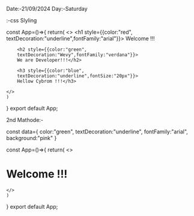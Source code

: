 Date:-21/09/2024
Day:-Saturday


:-css Slyling

const App=()=>{
    return(
    <>
    <h1 style={{color:"red",
        textDecoration:"underline",fontFamily:"arial"}}>
        Welcome !!!</h1>

        <h2 style={{color:"green",
        textDecoration:"Wevy",fontFamily:"verdana"}}>
        We are Developer!!!</h2>

        <h3 style={{color:"blue",
        textDecoration:"underline",fontSize:"20px"}}>
        Hellow Cybrom !!!</h3>
    
    </>
    )
}
export default App;

2nd Mathode:-

const data={
    color:"green",
        textDecoration:"underline",
        fontFamily:"arial",
        background:"pink"
    }

const App=()=>{
    return(
    <>
    <h1 style={data}>
        Welcome !!!</h1>

    
    </>
    )
}
export default App;
